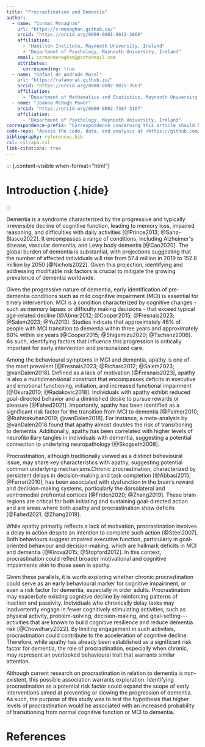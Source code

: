 ```yaml
---
title: "Procrastination and Dementia"
author: 
  - name: "Cormac Monaghan"
    url: "https://c-monaghan.github.io/"
    orcid: "https://orcid.org/0000-0001-9012-3060"
    affiliation:
      - "Hamilton Institute, Maynooth University, Ireland"
      - "Department of Psychology, Maynooth University, Ireland"
    email: cormacmonaghan@protonmail.com
    attributes:
      corresponding: true
  - name: "Rafael de Andrade Moral"
    url: "https://rafamoral.github.io/"
    orcid: "https://orcid.org/0000-0002-0875-3563"
    affiliation:
      - "Department of Mathematics and Statistics, Maynooth University, Ireland"
  - name: "Joanna McHugh Power"
    orcid: "https://orcid.org/0000-0002-7387-3107"
    affiliation: 
      - "Department of Psychology, Maynooth University, Ireland"
correspondence-prefix: "Correspondence concerning this article should be addressed to"
code-repo: "Access the code, data, and analysis at <https://github.com/C-Monaghan/crisp-clam>"
bibliography: references.bib
csl: csl/apa.csl
link-citations: true
---
```








::: {.content-visible when-format="html"}
# Introduction {.hide}
:::

Dementia is a syndrome characterized by the progressive and typically irreversible decline of cognitive function, leading to memory loss, impaired reasoning, and difficulties with daily activities [@Prince2013; @Sanz-Blasco2022]. It encompasses a range of conditions, including Alzheimer's disease, vascular dementia, and Lewy body dementia [@Cao2020]. The global burden of dementia is substantial, with projections suggesting that the number of affected individuals will rise from 57.4 million in 2019 to 152.8 million by 2050 [@Nichols2022]. Given this projection, identifying and addressing modifiable risk factors is crucial to mitigate the growing prevalence of dementia worldwide.

Given the progressive nature of dementia, early identification of pre-dementia conditions such as mild cognitive impairment (MCI) is essential for timely intervention. MCI is a condition characterized by cognitive changes - such as memory lapses or difficulty making decisions - that exceed typical age-related decline [@Abner2012; @Cooper2015; @Fresnais2023; @Salem2023; @Yu2013]. Studies indicate that approximately 46% of people with MCI transition to dementia within three years and approximately 80% within six years [@Cooper2015; @Shigemizu2020; @Tschanz2006]. As such, identifying factors that influence this progression is critically important for early intervention and personalized care.

Among the behavioural symptoms in MCI and dementia, apathy is one of the most prevalent [@Fresnais2023; @Richard2012; @Salem2023; @vanDalen2018]. Defined as a lack of motivation [@Fresnais2023], apathy is also a multidimensional construct that encompasses deficits in executive and emotional functioning, initiation, and increased functional impairment [@Okura2010; @Radakovic2018]. Individuals with apathy exhibit reduced goal-directed behavior and a diminished desire to pursue rewards or pleasure [@Fahed2021]. Importantly, apathy has been identified as a significant risk factor for the transition from MCI to dementia [@Palmer2010; @Ruthirakuhan2019; @vanDalen2018]. For instance, a meta-analysis by @vanDalen2018 found that apathy almost doubles the risk of transitioning to dementia. Additionally, apathy has been correlated with higher levels of neurofibrillary tangles in individuals with dementia, suggesting a potential connection to underlying neuropathology [@Skogseth2008].

Procrastination, although traditionally viewed as a distinct behavioural issue, may share key characteristics with apathy, suggesting potential common underlying mechanisms.Chronic procrastination, characterized by persistent delays in decision-making and task completion [@Abbasi2015; @Ferrari2010], has been associated with dysfunction in the brain's reward and decision-making systems, particularly the dorsolateral and ventromedial prefrontal cortices [@Friden2020; @Zhang2019]. These brain regions are critical for both initiating and sustaining goal-directed action and are areas where both apathy and procrastination show deficits [@Fahed2021; @Zhang2019].

While apathy primarily reflects a lack of motivation, procrastination involves a delay in action despite an intention to complete such action [@Steel2007]. Both behaviours suggest impaired executive function, particularly in goal-oriented behaviour and decision-making, which are hallmark deficits in MCI and dementia [@Kirova2015; @Stopford2012]. In this context, procrastination could reflect broader motivational and cognitive impairments akin to those seen in apathy.

Given these parallels, it is worth exploring whether chronic procrastination could serve as an early behavioural marker for cognitive impairment, or even a risk factor for dementia, especially in older adults. Procrastination may exacerbate existing cognitive decline by reinforcing patterns of inaction and passivity. Individuals who chronically delay tasks may inadvertently engage in fewer cognitively stimulating activities, such as physical activity, problem-solving, decision-making, and goal-setting---activities that are known to build cognitive resilience and reduce dementia risk [@Chowdhary2022]. By limiting engagement in such activities, procrastination could contribute to the acceleration of cognitive decline. Therefore, while apathy has already been established as a significant risk factor for dementia, the role of procrastination, especially when chronic, may represent an overlooked behavioural trait that warrants similar attention.

Although current research on procrastination in relation to dementia is non-existent, this possible association warrants exploration. Identifying procrastination as a potential risk factor could expand the scope of early interventions aimed at preventing or slowing the progression of dementia. As such, the purpose of this study was to test the hypothesis that higher levels of procrastination would be associated with an increased probability of transitioning from normal cognitive function or MCI to dementia.


# References